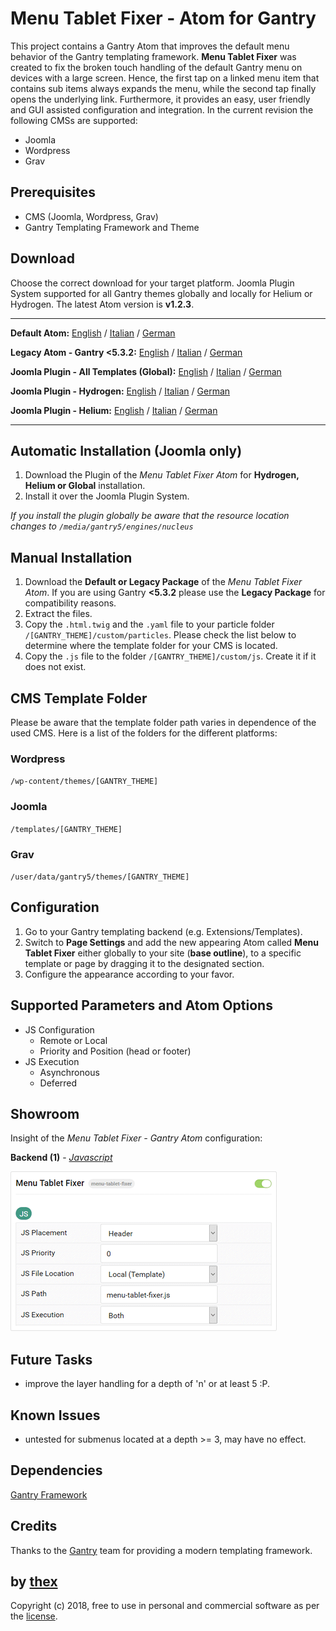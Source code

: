 # Menu Tablet Fixer - Atom for Gantry
This project contains a Gantry Atom that improves the default menu behavior of the Gantry templating framework. **Menu Tablet Fixer** was created to fix the broken touch handling of the default Gantry menu on devices with a large screen. Hence, the first tap on a linked menu item that contains sub items always expands the menu, while the second tap finally opens the underlying link. Furthermore, it provides an easy, user friendly and GUI assisted configuration and integration. In the current revision the following CMSs are supported:
* Joomla
* Wordpress
* Grav

## Prerequisites
* CMS (Joomla, Wordpress, Grav)
* Gantry Templating Framework and Theme

## Download
Choose the correct download for your target platform. Joomla Plugin System supported for all Gantry themes globally and locally for Helium or Hydrogen. The latest Atom version is **v1.2.3**.
___
**Default Atom:**
[English](https://github.com/thexmanxyz/Tablet-Menu-Fixer-Gantry/releases/download/v1.2.3/mtf.atom.only.EN.v1.2.3.zip) / [Italian](https://github.com/thexmanxyz/Tablet-Menu-Fixer-Gantry/releases/download/v1.2.3/mtf.atom.only.IT.v1.2.3.zip) / [German](https://github.com/thexmanxyz/Tablet-Menu-Fixer-Gantry/releases/download/v1.2.3/mtf.atom.only.DE.v1.2.3.zip)

**Legacy Atom - Gantry <5.3.2:**
[English](https://github.com/thexmanxyz/Tablet-Menu-Fixer-Gantry/releases/download/v1.2.3/mtf.atom.only.legacy.EN.v1.2.3.zip) / [Italian](https://github.com/thexmanxyz/Tablet-Menu-Fixer-Gantry/releases/download/v1.2.3/mtf.atom.only.legacy.IT.v1.2.3.zip) / [German](https://github.com/thexmanxyz/Tablet-Menu-Fixer-Gantry/releases/download/v1.2.3/mtf.atom.only.legacy.DE.v1.2.3.zip)

**Joomla Plugin - All Templates (Global):**
[English](https://github.com/thexmanxyz/Tablet-Menu-Fixer-Gantry/releases/download/v1.2.3/mtf.j3.global.EN.v1.2.3.zip) / [Italian](https://github.com/thexmanxyz/Tablet-Menu-Fixer-Gantry/releases/download/v1.2.3/mtf.j3.global.IT.v1.2.3.zip) / [German](https://github.com/thexmanxyz/Tablet-Menu-Fixer-Gantry/releases/download/v1.2.3/mtf.j3.global.DE.v1.2.3.zip)

**Joomla Plugin - Hydrogen:**
[English](https://github.com/thexmanxyz/Tablet-Menu-Fixer-Gantry/releases/download/v1.2.3/mtf.j3.hydrogen.EN.v1.2.3.zip) / [Italian](https://github.com/thexmanxyz/Tablet-Menu-Fixer-Gantry/releases/download/v1.2.3/mtf.j3.hydrogen.IT.v1.2.3.zip) / [German](https://github.com/thexmanxyz/Tablet-Menu-Fixer-Gantry/releases/download/v1.2.3/mtf.j3.hydrogen.DE.v1.2.3.zip)

**Joomla Plugin - Helium:**
[English](https://github.com/thexmanxyz/Tablet-Menu-Fixer-Gantry/releases/download/v1.2.3/mtf.j3.helium.EN.v1.2.3.zip) / [Italian](https://github.com/thexmanxyz/Tablet-Menu-Fixer-Gantry/releases/download/v1.2.3/mtf.j3.helium.IT.v1.2.3.zip) / [German](https://github.com/thexmanxyz/Tablet-Menu-Fixer-Gantry/releases/download/v1.2.3/mtf.j3.helium.DE.v1.2.3.zip)
___

## Automatic Installation (Joomla only)
1. Download the Plugin of the *Menu Tablet Fixer Atom* for **Hydrogen, Helium or Global** installation.
2. Install it over the Joomla Plugin System.

*If you install the plugin globally be aware that the resource location changes to `/media/gantry5/engines/nucleus`*

## Manual Installation
1. Download the **Default or Legacy Package** of the *Menu Tablet Fixer Atom*. If you are using Gantry **<5.3.2** please use the **Legacy Package** for compatibility reasons.
2. Extract the files.
3. Copy the `.html.twig` and the `.yaml` file to your particle folder `/[GANTRY_THEME]/custom/particles`. Please check the list below to determine where the template folder for your CMS is located.
4. Copy the `.js` file to the folder `/[GANTRY_THEME]/custom/js`. Create it if it does not exist.

## CMS Template Folder
Please be aware that the template folder path varies in dependence of the used CMS. Here is a list of the folders for the different platforms:

### Wordpress
`/wp-content/themes/[GANTRY_THEME]`

### Joomla
`/templates/[GANTRY_THEME]`

### Grav
`/user/data/gantry5/themes/[GANTRY_THEME]`

## Configuration
1. Go to your Gantry templating backend (e.g. Extensions/Templates).
2. Switch to **Page Settings** and add the new appearing Atom called **Menu Tablet Fixer** either globally to your site (**base outline**), to a specific template or page by dragging it to the designated section.
3. Configure the appearance according to your favor.

## Supported Parameters and Atom Options
* JS Configuration
  * Remote or Local
  * Priority and Position (head or footer)
* JS Execution
  * Asynchronous
  * Deferred

## Showroom
Insight of the *Menu Tablet Fixer - Gantry Atom* configuration:

**Backend (1)** - *[Javascript](/screenshots/backend_js.png)*

![1](/screenshots/backend_js.png)

## Future Tasks
* improve the layer handling for a depth of 'n' or at least 5 :P.

## Known Issues
* untested for submenus located at a depth >= 3, may have no effect.

## Dependencies
[Gantry Framework](http://gantry.org/)

## Credits
Thanks to the [Gantry](https://github.com/gantry) team for providing a modern templating framework.

## by [thex](https://github.com/thexmanxyz)
Copyright (c) 2018, free to use in personal and commercial software as per the [license](/LICENSE.md).
